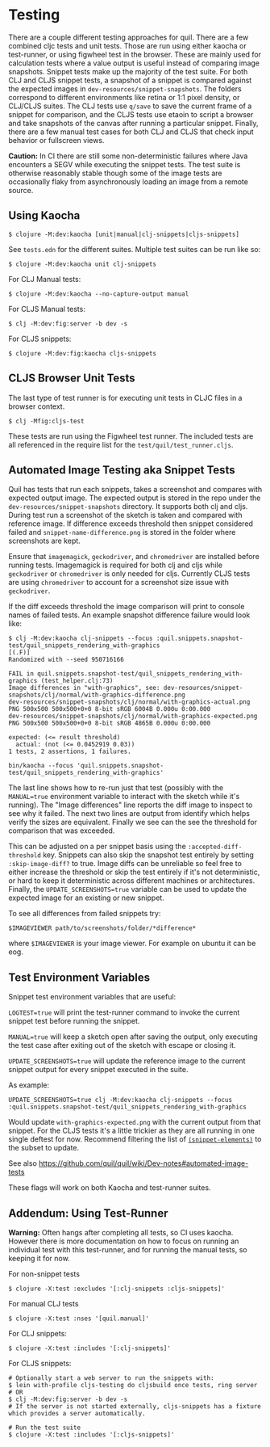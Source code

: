 # Testing

There are a couple different testing approaches for quil. There are a few combined cljc tests and unit tests. Those are run using either kaocha or test-runner, or using figwheel test in the browser. These are mainly used for calculation tests where a value output is useful instead of comparing image snapshots. Snippet tests make up the majority of the test suite. For both CLJ and CLJS snippet tests, a snapshot of a snippet is compared against the expected images in `dev-resources/snippet-snapshots`. The folders correspond to different environments like retina or 1:1 pixel density, or CLJ/CLJS suites. The CLJ tests use `q/save` to save the current frame of a snippet for comparison, and the CLJS tests use etaoin to script a browser and take snapshots of the canvas after running a particular snippet. Finally, there are a few manual test cases for both CLJ and CLJS that check input behavior or fullscreen views.

**Caution:** In CI there are still some non-deterministic failures where Java encounters a SEGV while executing the snippet tests. The test suite is otherwise reasonably stable though some of the image tests are occasionally flaky from asynchronously loading an image from a remote source.

## Using Kaocha

```
$ clojure -M:dev:kaocha [unit|manual|clj-snippets|cljs-snippets]
```

See `tests.edn` for the different suites. Multiple test suites can be run like so:

```
$ clojure -M:dev:kaocha unit clj-snippets
```

For CLJ Manual tests:
```
$ clojure -M:dev:kaocha --no-capture-output manual
```

For CLJS Manual tests:
```
$ clj -M:dev:fig:server -b dev -s
```

For CLJS snippets:
```
$ clojure -M:dev:fig:kaocha cljs-snippets
```

## CLJS Browser Unit Tests

The last type of test runner is for executing unit tests in CLJC files in a browser context. 

```
$ clj -Mfig:cljs-test
```

These tests are run using the Figwheel test runner. The included tests are all
referenced in the require list for the `test/quil/test_runner.cljs`.

## Automated Image Testing aka Snippet Tests

Quil has tests that run each snippets, takes a screenshot and compares with expected output image. The expected output is stored in the repo under the `dev-resources/snippet-snapshots` directory. It supports both clj and cljs. During test run a screenshot of the sketch is taken and compared with reference image. If difference exceeds threshold then snippet considered failed and `snippet-name-difference.png` is stored in the folder where screenshots are kept.

Ensure that `imagemagick`, `geckodriver`, and `chromedriver` are installed before running tests. Imagemagick is required for both clj and cljs while `geckodriver` or `chromedriver` is only needed for cljs. Currently CLJS tests are using `chromedriver` to account for a screenshot size issue with `geckodriver`.

If the diff exceeds threshold the image comparison will print to console names of failed tests. An example snapshot difference failure would look like:

```
$ clj -M:dev:kaocha clj-snippets --focus :quil.snippets.snapshot-test/quil_snippets_rendering_with-graphics
[(.F)]
Randomized with --seed 950716166

FAIL in quil.snippets.snapshot-test/quil_snippets_rendering_with-graphics (test_helper.clj:73)
Image differences in "with-graphics", see: dev-resources/snippet-snapshots/clj/normal/with-graphics-difference.png
dev-resources/snippet-snapshots/clj/normal/with-graphics-actual.png PNG 500x500 500x500+0+0 8-bit sRGB 6004B 0.000u 0:00.000
dev-resources/snippet-snapshots/clj/normal/with-graphics-expected.png PNG 500x500 500x500+0+0 8-bit sRGB 4865B 0.000u 0:00.000

expected: (<= result threshold)
  actual: (not (<= 0.0452919 0.03))
1 tests, 2 assertions, 1 failures.

bin/kaocha --focus 'quil.snippets.snapshot-test/quil_snippets_rendering_with-graphics'
```

The last line shows how to re-run just that test (possibly with the `MANUAL=true` environment variable to interact with the sketch while it's running). The "Image differences" line reports the diff image to inspect to see why it failed. The next two lines are output from identify which helps verify the sizes are equivalent. Finally we see can the see the threshold for comparison that was exceeded.

This can be adjusted on a per snippet basis using the `:accepted-diff-threshold` key. Snippets can also skip the snapshot test entirely by setting `:skip-image-diff?` to true. Image diffs can be unreliable so feel free to either increase the threshold or skip the test entirely if it's not deterministic, or hard to keep it deterministic across different machines or architectures. Finally, the `UPDATE_SCREENSHOTS=true` variable can be used to update the expected image for an existing or new snippet.

To see all differences from failed snippets try:

```
$IMAGEVIEWER path/to/screenshots/folder/*difference*
```

where `$IMAGEVIEWER` is your image viewer. For example on ubuntu it can be eog.

## Test Environment Variables

Snippet test environment variables that are useful:

`LOGTEST=true` will print the test-runner command to invoke the current snippet test before running the snippet.

`MANUAL=true` will keep a sketch open after saving the output, only executing the test case after exiting out of the sketch with escape or closing it.

`UPDATE_SCREENSHOTS=true` will update the reference image to the current snippet output for every snippet executed in the suite.

As example:
```
UPDATE_SCREENSHOTS=true clj -M:dev:kaocha clj-snippets --focus :quil.snippets.snapshot-test/quil_snippets_rendering_with-graphics
```
Would update `with-graphics-expected.png` with the current output from that snippet. For the CLJS tests it's a little trickier as they are all running in one single deftest for now. Recommend filtering the list of [`(snippet-elements)`](https://github.com/quil/quil/blob/master/test/quil/snippets/browser_snapshot_test.clj) to the subset to update.

See also https://github.com/quil/quil/wiki/Dev-notes#automated-image-tests

These flags will work on both Kaocha and test-runner suites.

## Addendum: Using Test-Runner

**Warning:** Often hangs after completing all tests, so CI uses kaocha. However there is more documentation on how to focus on running an individual test with this test-runner, and for running the manual tests, so keeping it for now. 

For non-snippet tests
```
$ clojure -X:test :excludes '[:clj-snippets :cljs-snippets]'
```

For manual CLJ tests
```
$ clojure -X:test :nses '[quil.manual]'
```

For CLJ snippets:

```
$ clojure -X:test :includes '[:clj-snippets]'
```

For CLJS snippets:
```
# Optionally start a web server to run the snippets with:
$ lein with-profile cljs-testing do cljsbuild once tests, ring server
# OR
$ clj -M:dev:fig:server -b dev -s
# If the server is not started externally, cljs-snippets has a fixture which provides a server automatically.

# Run the test suite
$ clojure -X:test :includes '[:cljs-snippets]'
```
